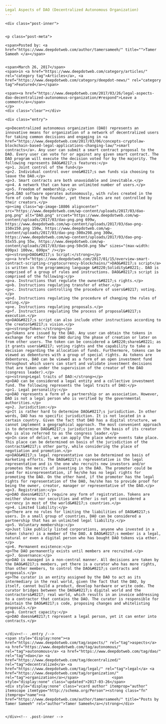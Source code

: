 ```yaml
---
Legal Aspects of DAO (Decentralized Autonomous Organization)
---
```

<article class="post-listing post-18802 post type-post status-publish format-standard has-post-thumbnail hentry category-articles category-deepdot-news tag-aspects tag-autonomous tag-dao tag-decentralized tag-legal tag-organization">
    
    <div class="post-inner">
    
    
    <p class="post-meta">
    
    <span>Posted by: <a href="https://www.deepdotweb.com/author/tamersameeh/" title="">Tamer Sameeh </a></span>
    
    
    <span>March 26, 2017</span>
    <span>in <a href="https://www.deepdotweb.com/category/articles/" rel="category tag">Articles</a>, <a href="https://www.deepdotweb.com/category/deepdot-news/" rel="category tag">Featured</a></span>
    
    <span><a href="https://www.deepdotweb.com/2017/03/26/legal-aspects-dao-decentralized-autonomous-organization/#respond">Leave a comment</a></span>
    </p>
    <div class="clear"></div>
    
    <div class="entry">
    
    <p>Decentralized autonomous organization (DAO) represents an innovative means for organization of a network of decentralized users for taking common decisions and engaging in <a href="https://www.deepdotweb.com/2017/03/06/concepts-cryptolaw-blockchain-based-legal-applications-changing-law/">smart contracts</a>. Any user can submit a smart contract proposal to the DAO. Every user can vote for or against any given smart contract. The DAO program will execute the decision voted for by the majority. The following represents DAO&#8217;s features:</p>
    <p>1. Joint control of the fund</p>
    <p>2. Individual control over one&#8217;s own funds via choosing to leave the DAO.</p>
    <p>3. Smart contracts are both unavoidable and inevitable.</p>
    <p>4. A network that can have an unlimited number of users.</p>
    <p>5. Freedom of membership.</p>
    <p>6.DAO software operates autonomously, with rules created in the form of code by the founder, yet these rules are not controlled by their creators.</p>
    <p><img class="wp-image-18806 aligncenter" src="https://www.deepdotweb.com/wp-content/uploads/2017/03/dao-png.png" alt="DAO.png" srcset="https://www.deepdotweb.com/wp-content/uploads/2017/03/dao-png.png 699w, https://www.deepdotweb.com/wp-content/uploads/2017/03/dao-png-150x150.png 150w, https://www.deepdotweb.com/wp-content/uploads/2017/03/dao-png-300x298.png 300w, https://www.deepdotweb.com/wp-content/uploads/2017/03/dao-png-55x55.png 55w, https://www.deepdotweb.com/wp-content/uploads/2017/03/dao-png-50x50.png 50w" sizes="(max-width: 699px) 100vw, 699px" /></p>
    <p><strong>DAO&#8217;s Script:</strong></p>
    <p><a href="https://www.deepdotweb.com/2017/01/15/overview-smart-contract-scripting-cryptocurrency-blockchains/">DAO&#8217;s script</a> is written in the programming language &#8220;Solidity&#8221;. DAO is comprised of a group of rules and instructions. DAO&#8217;s script is comprised of the following:</p>
    <p>a. Instructions that regulate the owner&#8217;s rights.</p>
    <p>b. Instructions regulating transfer of ether.</p>
    <p>c. Instructions controlling the procedure of users&#8217; voting.</p>
    <p>d. Instructions regulating the procedure of changing the rules of voting.</p>
    <p>e. Instructions regulating proposals.</p>
    <p>f. Instructions regulating the process of proposal&#8217;s execution.</p>
    <p>DAO&#8217;s script can also include other instructions according to the creator&#8217;s vision.</p>
    <p><strong>Token:</strong></p>
    <p>Tokens are issued by the DAO. Any user can obtain the tokens in exchange for ether from DAO during the phase of creation or later on from other users. The token can be considered a &#8220;share&#8221; as it grants users&#8217; voting rights and the capability to take a decision regarding the allocation of funds. Furthermore, tokens can be viewed as debentures with a group of special rights. As tokens are debentures, DAO can be viewed as a form of an open investment fund throughout which users can start and validate investment decisions that are taken under the supervision of the creator of the DAO (congress leader).</p>
    <p><strong>Legal traits of DAO:</strong></p>
    <p>DAO can be considered a legal entity and a collective investment fund. The following represents the legal traits of DAO:</p>
    <p>1. Legal personality:</p>
    <p>DAO represents a form of a partnership or an association. However, DAO is not a legal person who is verified by the governmental authorities.</p>
    <p>2. Jurisdiction:</p>
    <p>It is rather hard to determine DAO&#8217;s jurisdiction. In other words, DAO has no specific jurisdiction. It is not located in a certain country. Given the fact that DAO has a digital structure, we cannot implement a geographical approach. The most convenient approach is to determine DAO&#8217;s jurisdiction on the basis of its creator who is also referred to as the congress leader.</p>
    <p>In case of delict, we can apply the place where events take place. This place can be determined on basis of the jurisdiction of the contract&#8217;s other party, while considering the place of negotiation and promotion.</p>
    <p>DAO&#8217;s legal representative can be determined on basis of marketing efforts. The DAO&#8217;s representative is the legal representative and is the one who recruits new investors and/or promotes the merits of investing in the DAO. The promoter could be sued for misrepresentation, if he/she has no legal rights for promoting the DAO. On the other hand, if the promoter has the legal rights for representation of the DAO, he/she has to provide proof for being the owner, creator, manager or representative of the DAO.</p>
    <p>3. Registration:</p>
    <p>DAO doesn&#8217;t require any form of registration. Tokens are neither shares nor securities and ether is not yet considered a currency in most of the world&#8217;s countries.</p>
    <p>4. Limited liability:</p>
    <p>There are no rules for limiting the liabilities of DAO&#8217;s users. In a small group of countries, DAO can be considered a partnership that has an unlimited legal liability.</p>
    <p>5. Voluntary membership:</p>
    <p>Just like publicly listed corporations, anyone who invested in a token (share) is a member of the DAO. A DAO&#8217;s member is a legal, natural or even a digital person who has bought DAO tokens via ether.</p>
    <p>6. Permanent existence:</p>
    <p>The DAO permanently exists until members are recruited.</p>
    <p>7. Governance:</p>
    <p>DAO is managed in a non-central manner. All decisions are taken by the DAO&#8217;s members, yet there is a curator who has more rights, than other members, to control the DAO&#8217;s contracts and proposals.</p>
    <p>The curator is an entity assigned by the DAO to act as its intermediary in the real world, given the fact that the DAO, by itself, cannot build a product, develop hardware or write code. The curator bridges between the DAO&#8217;s digital world and the contractors&#8217; real world, which results in an invoice addressing to a contractor that contains the DAO. The curator is responsible for maintain the DAO&#8217;s code, proposing changes and whitelisting proposals.</p>
    <p>8. Contract capacity:</p>
    <p>DAO doesn&#8217;t represent a legal person, yet it can enter into contracts.</p>
    
    
    </div><!-- .entry /-->
    <span style="display:none"><a href="https://www.deepdotweb.com/tag/aspects/" rel="tag">aspects</a> <a href="https://www.deepdotweb.com/tag/autonomous/" rel="tag">autonomous</a> <a href="https://www.deepdotweb.com/tag/dao/" rel="tag">dao</a> <a href="https://www.deepdotweb.com/tag/decentralized/" rel="tag">decentralized</a> <a href="https://www.deepdotweb.com/tag/legal/" rel="tag">legal</a> <a href="https://www.deepdotweb.com/tag/organization/" rel="tag">organization</a></span>				<span style="display:none" class="updated">2017-03-26</span>
    <div style="display:none" class="vcard author" itemprop="author" itemscope itemtype="http://schema.org/Person"><strong class="fn" itemprop="name"><a href="https://www.deepdotweb.com/author/tamersameeh/" title="Posts by Tamer Sameeh" rel="author">Tamer Sameeh</a></strong></div>
    
    
    </div><!-- .post-inner -->
</article><!-- .post-listing -->

